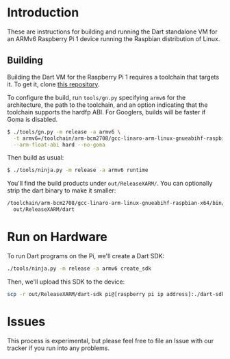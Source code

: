 # Introduction

These are instructions for building and running the Dart standalone VM for an ARMv6 Raspberry Pi 1 device running the Raspbian distribution of Linux.

## Building

Building the Dart VM for the Raspberry Pi 1 requires a toolchain that targets it. To get it, clone [this repository](https://github.com/raspberrypi/tools).

To configure the build, run `tools/gn.py` specifying `armv6` for the architecture, the path to the toolchain, and an option indicating that the toolchain supports the hardfp ABI. For Googlers, builds will be faster if Goma is disabled.

```bash
$ ./tools/gn.py -m release -a armv6 \
  -t armv6=/toolchain/arm-bcm2708/gcc-linaro-arm-linux-gnueabihf-raspbian-x64/bin/arm-linux-gnueabihf- \
  --arm-float-abi hard --no-goma
```

Then build as usual:

```bash
$ ./tools/ninja.py -m release -a armv6 runtime
```

You'll find the build products under `out/ReleaseXARM/`. You can optionally strip the dart binary to make it smaller:

```bash
/toolchain/arm-bcm2708/gcc-linaro-arm-linux-gnueabihf-raspbian-x64/bin/arm-linux-gnueabihf-strip \
  out/ReleaseXARM/dart
```

# Run on Hardware

To run Dart programs on the Pi, we'll create a Dart SDK:

```bash
./tools/ninja.py -m release -a armv6 create_sdk
```

Then, we'll upload this SDK to the device:

```bash
scp -r out/ReleaseXARM/dart-sdk pi@[raspberry pi ip address]:./dart-sdk
```

# Issues

This process is experimental, but please feel free to file an Issue with our tracker if you run into any problems.